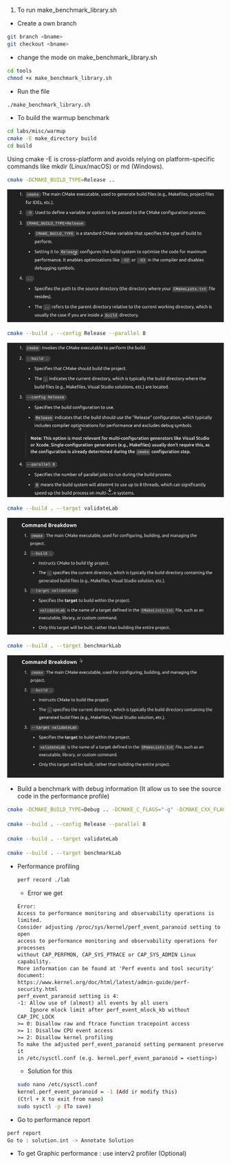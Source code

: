 1. To run make_benchmark_library.sh
* Create  a own branch
```sh
git branch <bname>
git checkout <bname>
```
* change the mode on make_benchmark_library.sh
```sh
cd tools
chmod +x make_benchmark_library.sh
```
* Run the file
```sh
./make_benchmark_library.sh
```
* To build the warmup benchmark
```sh
cd labs/misc/warmup
cmake -E make_directory build  
cd build
```
Using cmake -E is cross-platform and avoids relying on platform-specific commands like mkdir (Linux/macOS) or md (Windows).
```sh
cmake -DCMAKE_BUILD_TYPE=Release ..
```
![alt text](image.png)
```sh
cmake --build . --config Release --parallel 8
```
![alt text](image-1.png)
```sh
cmake --build . --target validateLab   
```
![alt text](image-2.png)
```sh
cmake --build . --target benchmarkLab
```
![alt text](image-3.png)
* Build a benchmark with debug information (It allow us to see the source code in the performance profile)
```sh
cmake -DCMAKE_BUILD_TYPE=Debug .. -DCMAKE_C_FLAGS="-g" -DCMAKE_CXX_FLAGS="-g"

cmake --build . --config Release --parallel 8

cmake --build . --target validateLab   

cmake --build . --target benchmarkLab
```
* Performance profiling
    ```sh
    perf record ./lab
    ```
    * Error we get 
    ```
    Error:
    Access to performance monitoring and observability operations is limited.
    Consider adjusting /proc/sys/kernel/perf_event_paranoid setting to open
    access to performance monitoring and observability operations for processes
    without CAP_PERFMON, CAP_SYS_PTRACE or CAP_SYS_ADMIN Linux capability.
    More information can be found at 'Perf events and tool security' document:
    https://www.kernel.org/doc/html/latest/admin-guide/perf-security.html
    perf_event_paranoid setting is 4:
    -1: Allow use of (almost) all events by all users
        Ignore mlock limit after perf_event_mlock_kb without CAP_IPC_LOCK
    >= 0: Disallow raw and ftrace function tracepoint access
    >= 1: Disallow CPU event access
    >= 2: Disallow kernel profiling
    To make the adjusted perf_event_paranoid setting permanent preserve it
    in /etc/sysctl.conf (e.g. kernel.perf_event_paranoid = <setting>)
    ```
    * Solution for this
    ```sh
    sudo nano /etc/sysctl.conf
    kernel.perf_event_paranoid = -1 (Add ir modify this)
    (Ctrl + X to exit from nano)
    sudo sysctl -p (To save)
    ```
* Go to performance report
```sh
perf report
Go to : solution.int -> Annotate Solution
```
* To get Graphic performance : use interv2 profiler (Optional)

